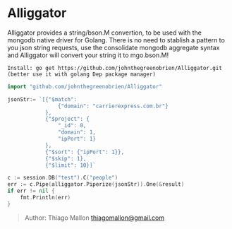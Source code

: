 # Alliggator

Alliggator provides a string/bson.M convertion, to be used with the mongodb native driver for Golang. There is no need to stablish a pattern to you json string requests, use the consolidate mongodb aggregate syntax and Alliggator will convert your string it to mgo.bson.M!

```
Install: go get https://github.com/johnthegreenobrien/Alliggator.git (better use it with golang Dep package manager)
```

```go
import "github.com/johnthegreenobrien/Alliggator"
```

```go
jsonStr:= `[{"$match":
                {"domain": "carrierexpress.com.br"}
            },
            {"$project": {
                "_id": 0,
                "domain": 1,
                "ipPort": 1}
            },
            {"$sort": {"ipPort": 1}},
            {"$skip": 1},
            {"$limit": 10}]`

c := session.DB("test").C("people")
err := c.Pipe(alliggator.Piperize(jsonStr)).One(&result)
if err != nil {
	fmt.Println(err)
}
```

> Author: Thiago Mallon <thiagomallon@gmail.com>
